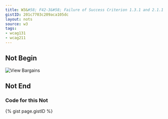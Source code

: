 ```yaml
---
title: W3&#58; F42-3&#58; Failure of Success Criterion 1.3.1 and 2.1.1 due to using scripting events to emulate links in a way that is not programmatically determinable
gistID: 201c7703c209aca105dc
layout: nots
source: w3
tags:
- wcag131
- wcag211
---
```


<h2 aria-describedby="{{ page.gistID }}">Not Begin</h2>
<div class="rendered-not">
<p>
	<img src="bargain.jpg"
		tabindex="0" 
		alt="View Bargains"
		onclick="doNav('viewbargains.html');"
		onkeypress="doKeyPress('viewbargains.html');">
</p>
</div> <!-- rendered-not -->

<h2 aria-describedby="{{ page.gistID }}">Not End</h2>

<h3 aria-describedby="{{ page.gistID }}">Code for this Not</h3>
{% gist page.gistID %}